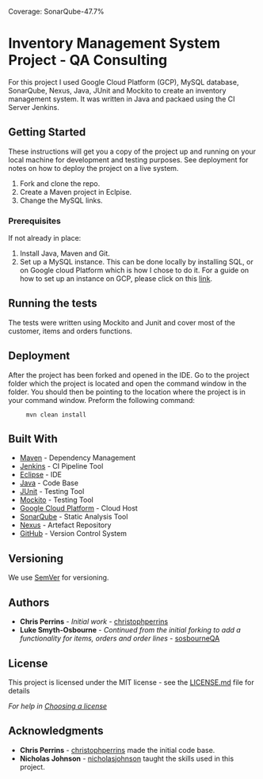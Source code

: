 Coverage: SonarQube-47.7%
# Inventory Management System Project - QA Consulting 

For this project I used Google Cloud Platform (GCP), MySQL database, SonarQube, Nexus, Java, JUnit and Mockito to create an inventory management system. It was written in Java and packaed using the CI Server Jenkins.

## Getting Started

These instructions will get you a copy of the project up and running on your local machine for development and testing purposes. See deployment for notes on how to deploy the project on a live system.

1. Fork and clone the repo.
2. Create a Maven project in Eclpise.
3. Change the MySQL links.

### Prerequisites

If not already in place:

1. Install Java, Maven and Git.
2. Set up a MySQL instance. This can be done locally by installing SQL, or on Google cloud Platform which is how I chose to do it. For a guide on how to set up an instance on GCP, please click on this [link](https://cloud.google.com/sql/docs/mysql/quickstart).




## Running the tests

The tests were written using Mockito and Junit and cover most of the customer, items and orders functions.

## Deployment

After the project has been forked and opened in the IDE. Go to the project folder which the project is located and open the command window in the folder. You should then be pointing to the location where the project is in your command window. Preform the following command:

         mvn clean install

## Built With

* [Maven](https://maven.apache.org/) - Dependency Management
* [Jenkins](https://www.jenkins.io/) - CI Pipeline Tool
* [Eclipse](https://www.eclipse.org/) - IDE
* [Java](https://www.java.com/en/download/) - Code Base
* [JUnit](https://junit.org/junit4/) - Testing Tool
* [Mockito](https://site.mockito.org/) - Testing Tool
* [Google Cloud Platform](https://cloud.google.com/) - Cloud Host
* [SonarQube](https://www.sonarqube.org/) - Static Analysis Tool
* [Nexus](https://repository.apache.org/) - Artefact Repository
* [GitHub](https://github.com/) - Version Control System

## Versioning

We use [SemVer](http://semver.org/) for versioning.

## Authors

* **Chris Perrins** - *Initial work* - [christophperrins](https://github.com/christophperrins)
* **Luke Smyth-Osbourne** - *Continued from the initial forking to add a functionality for items, orders and order lines* - [sosbourneQA](https://github.com/sosbourneQA)


## License

This project is licensed under the MIT license - see the [LICENSE.md](LICENSE.md) file for details 

*For help in [Choosing a license](https://choosealicense.com/)*

## Acknowledgments

* **Chris Perrins**  - [christophperrins](https://github.com/christophperrins) made the initial code base.
* **Nicholas Johnson**  - [nicholasjohnson](https://github.com/nickrstewarttds) taught the skills used in this project.

